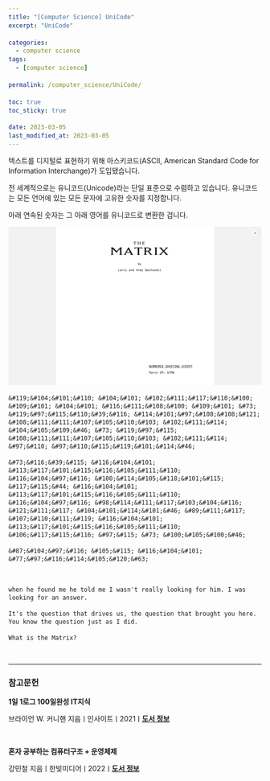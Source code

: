 ```yaml
---
title: "[Computer Science] UniCode"
excerpt: "UniCode"

categories:
  - computer science
tags:
  - [computer science]

permalink: /computer_science/UniCode/

toc: true
toc_sticky: true

date: 2023-03-05
last_modified_at: 2023-03-05
---
```


텍스트를 디지털로 표현하기 위해 아스키코드(ASCII, American Standard Code for Information Interchange)가 도입됐습니다.

전 세계적으로는 유니코드(Unicode)라는 단일 표준으로 수렴하고 있습니다. 유니코드는 모든 언어에 있는 모든 문자에 고유한 숫자를 지정합니다.

아래 연속된 숫자는 그 아래 영어를 유니코드로 변환한 겁니다.

![uniCode](/assets/images/posts_img/uniCode.jpg)

```
&#119;&#104;&#101;&#110; &#104;&#101; &#102;&#111;&#117;&#110;&#100; &#109;&#101; &#104;&#101; &#116;&#111;&#108;&#100; &#109;&#101; &#73; &#119;&#97;&#115;&#110;&#39;&#116; &#114;&#101;&#97;&#108;&#108;&#121; &#108;&#111;&#111;&#107;&#105;&#110;&#103; &#102;&#111;&#114; &#104;&#105;&#109;&#46; &#73; &#119;&#97;&#115; &#108;&#111;&#111;&#107;&#105;&#110;&#103; &#102;&#111;&#114; &#97;&#110; &#97;&#110;&#115;&#119;&#101;&#114;&#46;

&#73;&#116;&#39;&#115; &#116;&#104;&#101; &#113;&#117;&#101;&#115;&#116;&#105;&#111;&#110; &#116;&#104;&#97;&#116; &#100;&#114;&#105;&#118;&#101;&#115; &#117;&#115;&#44; &#116;&#104;&#101; &#113;&#117;&#101;&#115;&#116;&#105;&#111;&#110; &#116;&#104;&#97;&#116; &#98;&#114;&#111;&#117;&#103;&#104;&#116; &#121;&#111;&#117; &#104;&#101;&#114;&#101;&#46; &#89;&#111;&#117; &#107;&#110;&#111;&#119; &#116;&#104;&#101; &#113;&#117;&#101;&#115;&#116;&#105;&#111;&#110; &#106;&#117;&#115;&#116; &#97;&#115; &#73; &#100;&#105;&#100;&#46;

&#87;&#104;&#97;&#116; &#105;&#115; &#116;&#104;&#101; &#77;&#97;&#116;&#114;&#105;&#120;&#63;
```

<br>

```
when he found me he told me I wasn't really looking for him. I was looking for an answer.

It's the question that drives us, the question that brought you here. You know the question just as I did.

What is the Matrix?
```

<br>

---

### 참고문헌

**1일 1로그 100일완성 IT지식**

브라이언 W. 커니핸 지음ㅣ인사이트ㅣ2021ㅣ[**도서 정보**](https://product.kyobobook.co.kr/detail/S000001033125)

<br>

**혼자 공부하는 컴퓨터구조 + 운영체제**

강민철 지음ㅣ한빛미디어ㅣ2022ㅣ[**도서 정보**](https://product.kyobobook.co.kr/detail/S000061584886)
